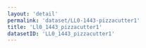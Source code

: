 ```yaml
---
layout: 'detail'
permalink: 'dataset/LL0-1443-pizzacutter1'
title: 'Ll0_1443_pizzacutter1'
datasetID: 'LL0_1443_pizzacutter1'
---
```


